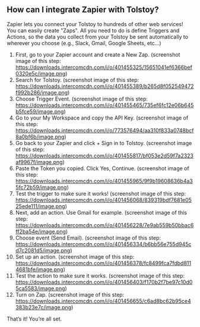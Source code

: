 ## How can I integrate Zapier with Tolstoy?

Zapier lets you connect your Tolstoy to hundreds of other web services! 
​
You can easily create "Zaps". All you need to do is define Triggers and Actions, so the data you collect from your Tolstoy be sent automatically to wherever you choose (e.g., Slack, Gmail, Google Sheets, etc...)
 ​
1. First, go to your Zapier account and create a New Zap. (screenshot image of this step: https://downloads.intercomcdn.com/i/o/401455325/15651041ef6366bef0320e5c/image.png)
2. Search for Tolstoy. (screenshot image of this step: https://downloads.intercomcdn.com/i/o/401455389/b265d8f052549472f992b286/image.png)
3. Choose Trigger Event. (screenshot image of this step: https://downloads.intercomcdn.com/i/o/401455465/735ef6fc12e06b645b5fce59/image.png)
4. Go to your My Workspace and copy the API Key. (screenshot image of this step: https://downloads.intercomcdn.com/i/o/773576494/aa310f833a0748bcf8a0bf6b/image.png)
5. Go back to your Zapier and click + Sign in to Tolstoy. (screenshot image of this step: https://downloads.intercomcdn.com/i/o/401455817/bf053e2d59f7a2323af9967f/image.png)
6. Paste the Token you copied. Click Yes, Continue. (screenshot image of this step: https://downloads.intercomcdn.com/i/o/401455965/9f9b19608636b4a35fc72b59/image.png)
7. Test the trigger to make sure it works! (screenshot image of this step: https://downloads.intercomcdn.com/i/o/401456068/839319bdf7681e0525ede111/image.png)
8. Next, add an action. Use Gmail for example. (screenshot image of this step: https://downloads.intercomcdn.com/i/o/401456228/7e9ab559b50bbac6ff2ba54e/image.png)
9. Choose event (Send Email). (screenshot image of this step: https://downloads.intercomcdn.com/i/o/401456334/b6bb56e755d945cd7c2081d5/image.png)
10. Set up an action. (screenshot image of this step: https://downloads.intercomcdn.com/i/o/401456378/fc8499fca7fdbd8114681bfe/image.png)
11. Test the action to make sure it works. (screenshot image of this step: https://downloads.intercomcdn.com/i/o/401456403/f170b2f7be97c10d05ca5583/image.png)
12. Turn on Zap. (screenshot image of this step: https://downloads.intercomcdn.com/i/o/401456655/c6ad8bc62b95ce4383b23e7c/image.png)

That’s it! You’re all set.
